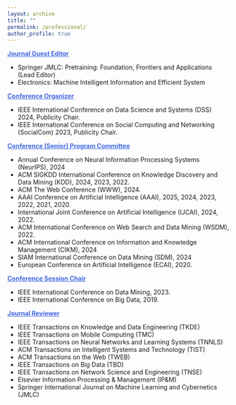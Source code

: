 ```yaml
---
layout: archive
title: ""
permalink: /professional/
author_profile: true
---
```


<span style="color:rgb(65, 105, 225); font-weight:bold;"><u>Journal Guest Editor</u></span>
-	Springer JMLC: Pretraining: Foundation, Frontiers and Applications (Lead Editor)
-	Electronics: Machine Intelligent Information and Efficient System

<span style="color:rgb(65, 105, 225); font-weight:bold;"><u>Conference Organizer</u></span>
-	IEEE International Conference on Data Science and Systems (DSS) 2024, Publicity Chair.
-	IEEE International Conference on Social Computing and Networking (SocialCom) 2023, Publicity Chair.

<span style="color:rgb(65, 105, 225); font-weight:bold;"><u>Conference (Senior) Program Committee</u></span>
-	Annual Conference on Neural Information Processing Systems (NeurIPS), 2024
-	ACM SIGKDD International Conference on Knowledge Discovery and Data Mining (KDD), 2024, 2023, 2022.
-	ACM The Web Conference (WWW), 2024.
-	AAAI Conference on Artificial Intelligence (AAAI), 2025, 2024, 2023, 2022, 2021, 2020.
-	International Joint Conference on Artificial Intelligence (IJCAI), 2024, 2022.
-	ACM International Conference on Web Search and Data Mining (WSDM), 2022.
-	ACM International Conference on Information and Knowledge Management (CIKM), 2024
-	SIAM International Conference on Data Mining (SDM), 2024
-	European Conference on Artificial Intelligence (ECAI), 2020.

<span style="color:rgb(65, 105, 225); font-weight:bold;"><u>Conference Session Chair</u></span>
-	IEEE International Conference on Data Mining, 2023.
-	IEEE International Conference on Big Data, 2019.

<span style="color:rgb(65, 105, 225); font-weight:bold;"><u>Journal Reviewer</u></span>
-	IEEE Transactions on Knowledge and Data Engineering (TKDE)
  - IEEE Transactions on Mobile Computing (TMC)
-	IEEE Transactions on Neural Networks and Learning Systems (TNNLS)
-	ACM Transactions on Intelligent Systems and Technology (TIST)
-	ACM Transactions on the Web (TWEB)
-	IEEE Transactions on Big Data (TBD)
  - IEEE Transactions on Network Science and Engineering (TNSE)
-	Elsevier Information Processing & Management (IP&M)
-	Springer International Journal on Machine Learning and Cybernetics (JMLC) 
